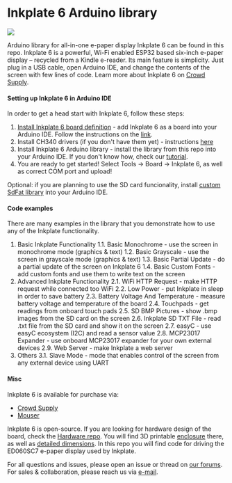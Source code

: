 
# Inkplate 6 Arduino library

![](https://www.crowdsupply.com/img/040a/inkplate-6-angle-01_png_project-main.jpg)

Arduino library for all-in-one e-paper display Inkplate 6 can be found in this repo. Inkplate 6 is a powerful, Wi-Fi enabled ESP32 based six-inch e-paper display – recycled from a Kindle e-reader. Its main feature is simplicity. Just plug in a USB cable, open Arduino IDE, and change the contents of the screen with few lines of code. Learn more about Inkplate 6 on [Crowd Supply](https://www.crowdsupply.com/e-radionica/inkplate-6). 

#### Setting up Inkplate 6 in Arduino IDE
In order to get a head start with Inkplate 6, follow these steps:
1. [Install Inkplate 6 board definition](https://e-radionica.com/en/blog/add-inkplate-6-to-arduino-ide/) - add Inkplate 6 as a board into your Arduino IDE. Follow the instructions on the [link](https://e-radionica.com/en/blog/add-inkplate-6-to-arduino-ide/). 
2. Install CH340 drivers (if you don't have them yet) - instructions [here](https://e-radionica.com/en/blog/ch340-driver-installation-croduino-basic3-nova2/)
3. Install Inkplate 6 Arduino library - install the library from this repo into your Arduino IDE. If you don't know how, check our [tutorial](https://e-radionica.com/en/blog/arduino-library/#Kako%20instaliraty%20library?).
4. You are ready to get started! Select Tools -> Board -> Inkplate 6, as well as correct COM port and upload! 

Optional: if you are planning to use the SD card funcionality,  install [custom SdFat library](https://github.com/e-radionicacom/Inkplate-6-SDFat-Arduino-Library) into your Arduino IDE. 

#### Code examples
There are many examples in the library that you demonstrate how to use any of the Inkplate functionality. 
1. Basic Inkplate Functionality
1.1. Basic Monochrome - use the screen in monochrome mode (graphics & text)
1.2. Basic Grayscale - use the screen in grayscale mode (graphics & text)
1.3. Basic Partial Update - do a partial update of the screen on Inkplate 6
1.4. Basic Custom Fonts - add custom fonts and use them to write text on the screen
2. Advanced Inkplate Functionality
2.1. WiFi HTTP Request - make HTTP request while connected too WiFi
2.2. Low Power - put Inkplate in sleep in order to save battery
2.3. Battery Voltage And Temperature - measure battery voltage and temperature of the board
2.4. Touchpads - get readings from onboard touch pads
2.5. SD BMP Pictures - show .bmp images from the SD card on the screen
2.6. Inkplate SD TXT File - read .txt file from the SD card and show it on the screen
2.7. easyC - use easyC ecosystem (I2C) and read a sensor value
2.8. MCP23017 Expander - use onboard MCP23017 expander for your own external devices
2.9. Web Server - make Inkplate a web server
3. Others
3.1. Slave Mode - mode that enables control of the screen from any external device using UART

#### Misc
Inkplate 6 is available for purchase via:
- [Crowd Supply](https://www.crowdsupply.com/e-radionica/inkplate-6)
- [Mouser](https://hr.mouser.com/Search/Refine?Keyword=inkplate)

Inkplate 6 is open-source. If you are looking for hardware design of the board, check the [Hardware repo](https://github.com/e-radionicacom/Inkplate-6-hardware). You will find 3D printable [enclosure](https://github.com/e-radionicacom/Inkplate-6-hardware/tree/master/3D%20printable%20case) there, as well as [detailed dimensions](https://github.com/e-radionicacom/Inkplate-6-hardware/tree/master/Technical%20drawings). In this repo you will find code for driving the ED060SC7 e-paper display used by Inkplate.

For all questions and issues, please open an issue or thread on [our forums](http://forum.e-radionica.com/en/).
For sales & collaboration, please reach us via [e-mail](mailto:kontakt@e-radionica.com).
